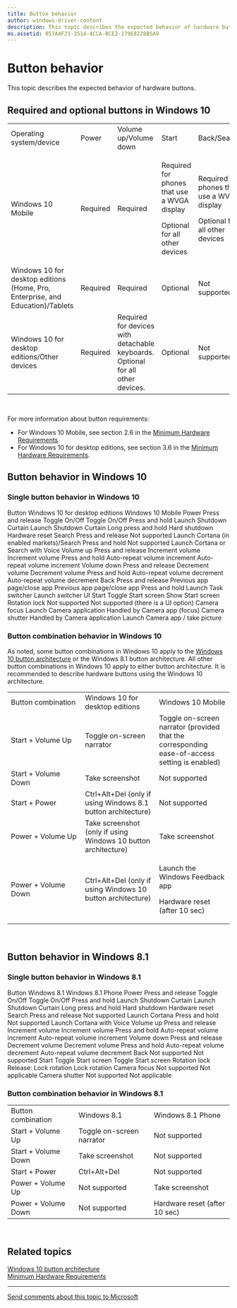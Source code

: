 ```yaml
---
title: Button behavior
author: windows-driver-content
description: This topic describes the expected behavior of hardware buttons.
ms.assetid: 057A4F21-3514-4CCA-BCE2-279E8228B5A9
---
```


# Button behavior


This topic describes the expected behavior of hardware buttons.

## <span id="Required_and_optional__buttons_in_Windows_10"></span><span id="required_and_optional__buttons_in_windows_10"></span><span id="REQUIRED_AND_OPTIONAL__BUTTONS_IN_WINDOWS_10"></span>Required and optional buttons in Windows 10


<table>
<colgroup>
<col width="14%" />
<col width="14%" />
<col width="14%" />
<col width="14%" />
<col width="14%" />
<col width="14%" />
<col width="14%" />
</colgroup>
<tbody>
<tr class="odd">
<td align="left">Operating system/device</td>
<td align="left">Power</td>
<td align="left">Volume up/Volume down</td>
<td align="left">Start</td>
<td align="left">Back/Search</td>
<td align="left">Camera</td>
<td align="left">Rotation lock</td>
</tr>
<tr class="even">
<td align="left">Windows 10 Mobile</td>
<td align="left">Required</td>
<td align="left">Required</td>
<td align="left"><p>Required for phones that use a WVGA display</p>
<p>Optional for all other devices</p></td>
<td align="left"><p>Required for phones that use a WVGA display</p>
<p>Optional for all other devices</p></td>
<td align="left">Optional</td>
<td align="left">Not supported</td>
</tr>
<tr class="odd">
<td align="left">Windows 10 for desktop editions (Home, Pro, Enterprise, and Education)/Tablets</td>
<td align="left">Required</td>
<td align="left">Required</td>
<td align="left">Optional</td>
<td align="left">Not supported</td>
<td align="left">Not supported</td>
<td align="left">Optional</td>
</tr>
<tr class="even">
<td align="left">Windows 10 for desktop editions/Other devices</td>
<td align="left">Required</td>
<td align="left">Required for devices with detachable keyboards. Optional for all other devices.</td>
<td align="left">Optional</td>
<td align="left">Not supported</td>
<td align="left">Not supported</td>
<td align="left">Optional</td>
</tr>
</tbody>
</table>

 

For more information about button requirements:

-   For Windows 10 Mobile, see section 2.6 in the [Minimum Hardware Requirements](https://msdn.microsoft.com/library/windows/hardware/dn915086.aspx).
-   For Windows 10 for desktop editions, see section 3.6 in the [Minimum Hardware Requirements](https://msdn.microsoft.com/library/windows/hardware/dn915086.aspx).

## <span id="Button_behavior_in_Windows_10"></span><span id="button_behavior_in_windows_10"></span><span id="BUTTON_BEHAVIOR_IN_WINDOWS_10"></span>Button behavior in Windows 10


### <span id="Single_button_behavior_in_Windows_10"></span><span id="single_button_behavior_in_windows_10"></span><span id="SINGLE_BUTTON_BEHAVIOR_IN_WINDOWS_10"></span>Single button behavior in Windows 10

Button
Windows 10 for desktop editions
Windows 10 Mobile
Power
Press and release
Toggle On/Off
Toggle On/Off
Press and hold
Launch Shutdown Curtain
Launch Shutdown Curtain
Long press and hold
Hard shutdown
Hardware reset
Search
Press and release
Not supported
Launch Cortana (in enabled markets)/Search
Press and hold
Not supported
Launch Cortana or Search with Voice
Volume up
Press and release
Increment volume
Increment volume
Press and hold
Auto-repeat volume increment
Auto-repeat volume increment
Volume down
Press and release
Decrement volume
Decrement volume
Press and hold
Auto-repeat volume decrement
Auto-repeat volume decrement
Back
Press and release
Previous app page/close app
Previous app page/close app
Press and hold
Launch Task switcher
Launch switcher UI
Start
Toggle Start screen
Show Start screen
Rotation lock
Not supported
Not supported (there is a UI option)
Camera focus
Launch Camera application
Handled by Camera app (focus)
Camera shutter
Handled by Camera application
Launch Camera app / take picture
 

### <span id="Button_combination_behavior_in_Windows_10"></span><span id="button_combination_behavior_in_windows_10"></span><span id="BUTTON_COMBINATION_BEHAVIOR_IN_WINDOWS_10"></span>Button combination behavior in Windows 10

As noted, some button combinations in Windows 10 apply to the [Windows 10 button architecture](https://msdn.microsoft.com/library/windows/hardware/dn957423%28v=vs.85%29.aspx) or the Windows 8.1 button architecture. All other button combinations in Windows 10 apply to either button architecture. It is recommended to describe hardware buttons using the Windows 10 architecture.

<table>
<colgroup>
<col width="33%" />
<col width="33%" />
<col width="33%" />
</colgroup>
<tbody>
<tr class="odd">
<td align="left">Button combination</td>
<td align="left">Windows 10 for desktop editions</td>
<td align="left">Windows 10 Mobile</td>
</tr>
<tr class="even">
<td align="left">Start + Volume Up</td>
<td align="left">Toggle on-screen narrator</td>
<td align="left">Toggle on-screen narrator (provided that the corresponding ease-of-access setting is enabled)</td>
</tr>
<tr class="odd">
<td align="left">Start + Volume Down</td>
<td align="left">Take screenshot</td>
<td align="left">Not supported</td>
</tr>
<tr class="even">
<td align="left">Start + Power</td>
<td align="left">Ctrl+Alt+Del (only if using Windows 8.1 button architecture)</td>
<td align="left">Not supported</td>
</tr>
<tr class="odd">
<td align="left">Power + Volume Up</td>
<td align="left">Take screenshot (only if using Windows 10 button architecture)</td>
<td align="left">Take screenshot</td>
</tr>
<tr class="even">
<td align="left">Power + Volume Down</td>
<td align="left">Ctrl+Alt+Del (only if using Windows 10 button architecture)</td>
<td align="left"><p>Launch the Windows Feedback app</p>
<p>Hardware reset (after 10 sec)</p></td>
</tr>
</tbody>
</table>

 

## <span id="button_behavior_in_windows_8.1"></span><span id="BUTTON_BEHAVIOR_IN_WINDOWS_8.1"></span>Button behavior in Windows 8.1


### <span id="Single_button_behavior_in_Windows_8.1"></span><span id="single_button_behavior_in_windows_8.1"></span><span id="SINGLE_BUTTON_BEHAVIOR_IN_WINDOWS_8.1"></span>Single button behavior in Windows 8.1

Button
Windows 8.1
Windows 8.1 Phone
Power
Press and release
Toggle On/Off
Toggle On/Off
Press and hold
Launch Shutdown Curtain
Launch Shutdown Curtain
Long press and hold
Hard shutdown
Hardware reset
Search
Press and release
Not supported
Launch Cortana
Press and hold
Not supported
Launch Cortana with Voice
Volume up
Press and release
Increment volume
Increment volume
Press and hold
Auto-repeat volume increment
Auto-repeat volume increment
Volume down
Press and release
Decrement volume
Decrement volume
Press and hold
Auto-repeat volume decrement
Auto-repeat volume decrement
Back
Not supported
Not supported
Start
Toggle Start screen
Toggle Start screen
Rotation lock
Release: Lock rotation
Lock rotation
Camera focus
Not supported
Not applicable
Camera shutter
Not supported
Not applicable
 

### <span id="Button_combination_behavior_in_Windows_8.1"></span><span id="button_combination_behavior_in_windows_8.1"></span><span id="BUTTON_COMBINATION_BEHAVIOR_IN_WINDOWS_8.1"></span>Button combination behavior in Windows 8.1

|                     |                           |                               |
|---------------------|---------------------------|-------------------------------|
| Button combination  | Windows 8.1               | Windows 8.1 Phone             |
| Start + Volume Up   | Toggle on-screen narrator | Not supported                 |
| Start + Volume Down | Take screenshot           | Not supported                 |
| Start + Power       | Ctrl+Alt+Del              | Not supported                 |
| Power + Volume Up   | Not supported             | Take screenshot               |
| Power + Volume Down | Not supported             | Hardware reset (after 10 sec) |

 

## <span id="related_topics"></span>Related topics
[Windows 10 button architecture](https://msdn.microsoft.com/library/windows/hardware/dn957423%28v=vs.85%29.aspx)  
[Minimum Hardware Requirements](https://msdn.microsoft.com/library/windows/hardware/dn915086.aspx)  

--------------------
[Send comments about this topic to Microsoft](mailto:wsddocfb@microsoft.com?subject=Documentation%20feedback%20[gpiobtn\gpiobtn]:%20Button%20behavior%20%20RELEASE:%20%289/25/2017%29&body=%0A%0APRIVACY%20STATEMENT%0A%0AWe%20use%20your%20feedback%20to%20improve%20the%20documentation.%20We%20don't%20use%20your%20email%20address%20for%20any%20other%20purpose,%20and%20we'll%20remove%20your%20email%20address%20from%20our%20system%20after%20the%20issue%20that%20you're%20reporting%20is%20fixed.%20While%20we're%20working%20to%20fix%20this%20issue,%20we%20might%20send%20you%20an%20email%20message%20to%20ask%20for%20more%20info.%20Later,%20we%20might%20also%20send%20you%20an%20email%20message%20to%20let%20you%20know%20that%20we've%20addressed%20your%20feedback.%0A%0AFor%20more%20info%20about%20Microsoft's%20privacy%20policy,%20see%20http://privacy.microsoft.com/default.aspx. "Send comments about this topic to Microsoft")


